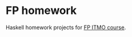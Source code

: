 # FP homework

Haskell homework projects for [FP ITMO course](https://github.com/jagajaga/FP-course-ITMO).
